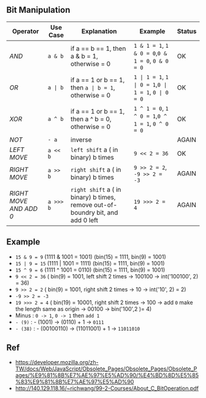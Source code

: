 ## Bit Manipulation 

| Operator |  Use Case  | Explanation | Example | Status|
| --- | ----- | -------- | ---- | ----- |
|*AND*| `a & b`| if a == b == 1, then a & b = 1, otherwise = 0| `1 & 1 = 1`, `1 & 0 = 0`,`0 & 1 = 0`, `0 & 0 = 0 `| OK | 
|*OR*| `a \| b`| if a == 1 or b == 1, then `a \| b = 1`, otherwise = 0| `1 \| 1 = 1`, `1 \| 0 = 1`,`0 \| 1 = 1`, `0 \| 0 = 0 `| OK | 
|*XOR*| `a ^ b`| if a == 1 or b == 1, then a ^ b = 0, otherwise = 0| `1 ^ 1 = 0`, `1 ^ 0 = 1`,`0 ^ 1 = 1`, `0 ^ 0 = 0`| OK | 
|*NOT*| `- a`| inverse || AGAIN | 
|*LEFT MOVE*| `a << b`| `left shift` a ( in binary) b times |`9 << 2 = 36`| OK |
|*RIGHT MOVE*| `a >> b`| `right shift` a ( in binary) b times |`9 >> 2 = 2`, `-9 >> 2 = -3`| AGAIN | 
|*RIGHT MOVE AND ADD 0*| `a >>> b`| `right shift` a ( in binary) b times, remove out-of-boundry bit, and add 0 left |`19 >>> 2 = 4`| AGAIN | 


## Example 

- `15 & 9 = 9`   (1111 & 1001 = 1001) (bin(15) = 1111, bin(9) = 1001)
- `15 | 9 = 15`  (1111 | 1001 = 1111) (bin(15) = 1111, bin(9) = 1001)
- `15 ^ 9 = 6`  (1111 ^ 1001 = 0110) (bin(15) = 1111, bin(9) = 1001)
- `9 << 2 = 36` ( bin(9) = 1001, left shift 2 times -> 100100 ->  int('100100', 2) = 36)
- `9 >> 2 = 2` ( bin(9) = 1001, right shift 2 times -> 10 ->  int('10', 2) = 2)
- `-9 >> 2 = -3`  
- `19 >>> 2 = 4` ( bin(19) = 10001, right shift 2 times -> 100 -> add `0` make the length same as origin -> 00100 -> bin('100',2 )= 4)
- Minus : `0 -> 1`, `0 -> 1` then `add 1`
- `- (9)` : - (1001) -> (0110) + 1  -> `0111`
- `- (38)`  : - (00100110) -> (11011001) + 1 -> `11011010`


## Ref 
- https://developer.mozilla.org/zh-TW/docs/Web/JavaScript/Obsolete_Pages/Obsolete_Pages/Obsolete_Pages/%E9%81%8B%E7%AE%97%E5%AD%90/%E4%BD%8D%E5%85%83%E9%81%8B%E7%AE%97%E5%AD%90
- http://140.129.118.16/~richwang/99-2-Courses/About_C_BitOperation.pdf
